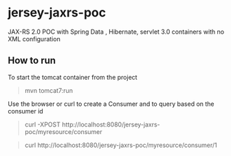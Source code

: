 jersey-jaxrs-poc
================

JAX-RS 2.0 POC with Spring Data , Hibernate, servlet 3.0 containers with no XML configuration

How to run
----------
To start the tomcat container from the project

> mvn tomcat7:run

Use the browser or curl to create a Consumer and to query based on the consumer id

> curl -XPOST http://localhost:8080/jersey-jaxrs-poc/myresource/consumer

> curl http://localhost:8080/jersey-jaxrs-poc/myresource/consumer/1
